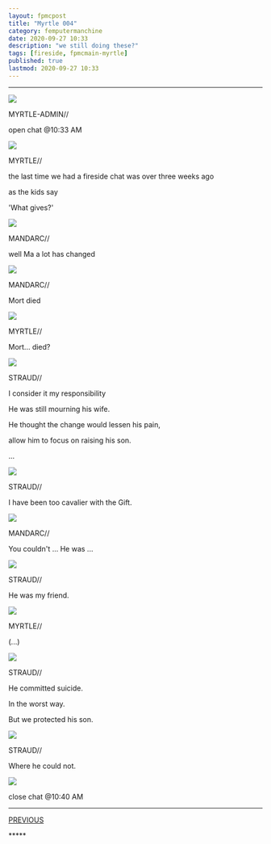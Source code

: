 ```yaml
---
layout: fpmcpost
title: "Myrtle 004"
category: femputermanchine
date: 2020-09-27 10:33
description: "we still doing these?"
tags: [fireside, fpmcmain-myrtle]
published: true
lastmod: 2020-09-27 10:33
---
```

[//]: # ( 9/27/20  -added)

*****

<div class="chat-box">
<img src="{{ site.url }}/assets/tb/myrtlekevin.jpg" class="chat-portrait" />
<p class="ppl-sez">MYRTLE-ADMIN//</p>
<p class="ppl-sez">open chat @10:33 AM</p>
</div>

<div class="chat-box">
<img src="{{ site.url }}/assets/tb/myrtle-insp.jpg" class="chat-portrait" />
<p class="ppl-sez">MYRTLE//</p>
<p class="ppl-sez">the last time we had a fireside chat was over three weeks ago</p>
<p class="ppl-sez">as the kids say</p>
<p class="ppl-sez">'What gives?'</p>
</div>

<div class="chat-box">
<img src="{{ site.url }}/assets/tb/mandarc1.jpg" class="chat-portrait" />
<p class="ppl-sez">MANDARC//</p>
<p class="ppl-sez">well Ma a lot has changed</p>
</div>

<div class="chat-box">
<img src="{{ site.url }}/assets/tb/mandarc1.jpg" class="chat-portrait" />
<p class="ppl-sez">MANDARC//</p>
<p class="ppl-sez">Mort died</p>
</div>

<div class="chat-box">
<img src="{{ site.url }}/assets/tb/myrtle-insp.jpg" class="chat-portrait" />
<p class="ppl-sez">MYRTLE//</p>
<p class="ppl-sez">Mort... died?</p>
</div>

<div class="chat-box">
<img src="{{ site.url }}/assets/tb/straud.jpg" class="chat-portrait" />
<p class="ppl-sez">STRAUD//</p>
<p class="ppl-sez">I consider it my responsibility</p>
<p class="ppl-sez">He was still mourning his wife.</p>
<p class="ppl-sez">He thought the change would lessen his pain, </p>
<p class="ppl-sez">allow him to focus on raising his son.</p>
<p class="ppl-sez">...</p>
</div>

<div class="chat-box">
<img src="{{ site.url }}/assets/tb/straud.jpg" class="chat-portrait" />
<p class="ppl-sez">STRAUD//</p>
<p class="ppl-sez">I have been too cavalier with the Gift.</p>
</div>

<div class="chat-box">
<img src="{{ site.url }}/assets/tb/mandarc1.jpg" class="chat-portrait" />
<p class="ppl-sez">MANDARC//</p>
<p class="ppl-sez">You couldn't ... He was ...</p>
</div>

<div class="chat-box">
<img src="{{ site.url }}/assets/tb/straud.jpg" class="chat-portrait" />
<p class="ppl-sez">STRAUD//</p>
<p class="ppl-sez">He was my friend.</p>
</div>

<div class="chat-box">
<img src="{{ site.url }}/assets/tb/myrtle-insp.jpg" class="chat-portrait" />
<p class="ppl-sez">MYRTLE//</p>
<p class="ppl-sez">(...)</p>
</div>

<div class="chat-box">
<img src="{{ site.url }}/assets/tb/straud.jpg" class="chat-portrait" />
<p class="ppl-sez">STRAUD//</p>
<p class="ppl-sez">He committed suicide.</p>
<p class="ppl-sez">In the worst way.</p>
<p class="ppl-sez">But we protected his son.</p>
</div>

<div class="chat-box">
<img src="{{ site.url }}/assets/tb/straud.jpg" class="chat-portrait" />
<p class="ppl-sez">STRAUD//</p>
<p class="ppl-sez">Where he could not.</p>
</div>

<div class="chat-box">
<img src="{{ site.url }}/assets/tb/autress-aug.jpg" class="chat-portrait" />
<p class="ppl-sez">close chat @10:40 AM</p>
</div>


*****
<div class="fpmc-nav">

<span class="fpmc-nav-prev"><a href="{{ 'myrtle-iii' | prepend: site.baseurl }}">PREVIOUS</a></span> 

<!--<span class="fpmc-nav-next"><a href="{{ 'myrtle-ii' | prepend: site.baseurl }}">NEXT</a></span> -->

</div>
*****
